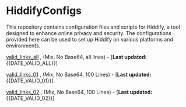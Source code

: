 # HiddifyConfigs

This repository contains configuration files and scripts for Hiddify, a tool designed to enhance online privacy and security. The configurations provided here can be used to set up Hiddify on various platforms and environments.

[valid_links_all](https://raw.githubusercontent.com/shinexus/LearnToProgram/refs/heads/master/HiddifyConfigsCLI/bin/Debug/net8.0/valid_links.txt) , (Mix, No Base64, all lines) - [**Last updated:** {{DATE_VALID_ALL}}]

[valid_links_01](https://raw.githubusercontent.com/shinexus/LearnToProgram/refs/heads/master/HiddifyConfigsCLI/bin/Debug/net8.0/valid_links_01.txt) , (Mix, No Base64, 100 Lines) - [**Last updated:** {{DATE_VALID_01}}]

[valid_links_02](https://raw.githubusercontent.com/shinexus/LearnToProgram/refs/heads/master/HiddifyConfigsCLI/bin/Debug/net8.0/valid_links_02.txt) , (Mix, No Base64, 100 Lines) - [**Last updated:** {{DATE_VALID_02}}]


